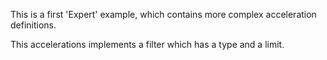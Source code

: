 This is a first 'Expert' example, which contains more complex acceleration definitions.

This accelerations implements a filter which has a type and a limit.